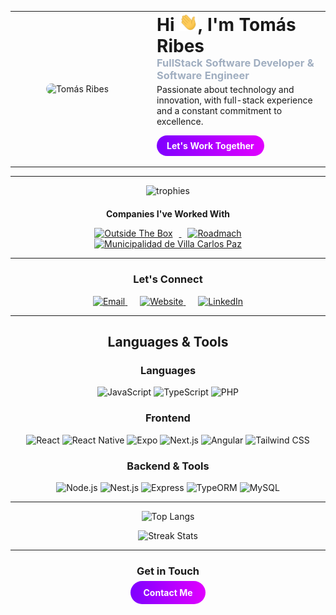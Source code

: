 <!-- Profile Header Section -->
<table>
  <tr>
    <!-- Profile Image (Square) -->
    <td align="center" valign="middle" width="200">
      <img src="https://tomasribes.net/assets/CV.png" alt="Tomás Ribes" width="150" height="150" style="border-radius: 12px;">
    </td>
    <!-- Title, Subtitle & Call-to-Action -->
    <td align="left" style="padding-left: 20px;">
      <h1 style="margin: 0;">Hi <img src="https://raw.githubusercontent.com/ABSphreak/ABSphreak/master/gifs/Hi.gif" width="30" alt="Hi">, I'm Tomás Ribes</h1>
      <h3 style="margin: 0; color: #a0aec0;">FullStack Software Developer & Software Engineer</h3>
      <p style="margin: 4px 0;">Passionate about technology and innovation, with full-stack experience and a constant commitment to excellence.</p>
      <p>
        <a href="#contact" style="display: inline-block; padding: 8px 16px; background: linear-gradient(to right, #7F00FF, #E100FF); color: white; border-radius: 9999px; text-decoration: none; font-weight: bold;">
          Let's Work Together
        </a>
      </p>
    </td>
  </tr>
</table>

<hr />

<!-- GitHub Trophies (with custom trophy link) -->
<p align="center">
    <img src="https://github-profile-trophy.vercel.app/?username=tomasribesb&theme=darkhub&title=Commits,Repositories,Experience" alt="trophies" style="display: inline-block;" />
</p>


<!-- Companies Logos Section -->
<div align="center" style="margin-top: 20px;">
  <p><strong>Companies I've Worked With</strong></p>
  <a href="https://www.outsidethebox.ar/" target="_blank">
    <img src="https://tomasribes.net/assets/otb.png" alt="Outside The Box" width="80" style="margin: 0 10px;">
  </a>
  <a href="https://roadmach.com/" target="_blank">
    <img src="https://tomasribes.net/assets/roadmach.png" alt="Roadmach" width="80" style="margin: 0 10px;">
  </a>
  <a href="https://villacarlospaz.gov.ar/" target="_blank">
    <img src="https://tomasribes.net/assets/vcp.jpg" alt="Municipalidad de Villa Carlos Paz" width="80" style="margin: 0 10px;">
  </a>
</div>

<hr />

<!-- Let's Connect Section -->
<h3 align="center">Let's Connect</h3>
<p align="center">
  <!-- Email Icon -->
  <a href="mailto:tomasribesb@gmail.com" target="_blank" style="margin: 0 10px;">
    <img src="https://img.icons8.com/material-rounded/24/ffffff/new-post.png" alt="Email" title="Email">
  </a>
  <!-- Website Icon -->
  <a href="https://tomasribes.net/" target="_blank" style="margin: 0 10px;">
    <img src="https://img.icons8.com/material-rounded/24/ffffff/domain.png" alt="Website" title="Website">
  </a>
  <!-- LinkedIn Icon -->
  <a href="https://linkedin.com/in/tomasribesb" target="_blank" style="margin: 0 10px;">
    <img src="https://raw.githubusercontent.com/rahuldkjain/github-profile-readme-generator/master/src/images/icons/Social/linked-in-alt.svg" alt="LinkedIn" width="40" height="40" title="LinkedIn">
  </a>
</p>

<hr />

<!-- Languages & Tools -->
<h2 align="center">Languages & Tools</h2>

<!-- Languages -->
<h3 align="center">Languages</h3>
<p align="center">
  <img src="https://img.shields.io/badge/JavaScript-F7DF1E?style=flat-square&logo=javascript&logoColor=black" alt="JavaScript" />
  <img src="https://img.shields.io/badge/TypeScript-3178C6?style=flat-square&logo=typescript&logoColor=white" alt="TypeScript" />
  <img src="https://img.shields.io/badge/PHP-777BB4?style=flat-square&logo=php&logoColor=white" alt="PHP" />
</p>

<!-- Frontend -->
<h3 align="center">Frontend</h3>
<p align="center">
  <img src="https://img.shields.io/badge/React-61DAFB?style=flat-square&logo=react&logoColor=black" alt="React" />
  <img src="https://img.shields.io/badge/React_Native-61DAFB?style=flat-square&logo=react&logoColor=black" alt="React Native" />
  <img src="https://img.shields.io/badge/Expo-000020?style=flat-square&logo=expo&logoColor=white" alt="Expo" />
  <img src="https://img.shields.io/badge/Next.js-000000?style=flat-square&logo=nextdotjs&logoColor=white" alt="Next.js" />
  <img src="https://img.shields.io/badge/Angular-DD0031?style=flat-square&logo=angular&logoColor=white" alt="Angular" />
  <img src="https://img.shields.io/badge/Tailwind_CSS-38B2AC?style=flat-square&logo=tailwind-css&logoColor=white" alt="Tailwind CSS" />
</p>

<!-- Backend & Tools -->
<h3 align="center">Backend & Tools</h3>
<p align="center">
  <img src="https://img.shields.io/badge/Node.js-339933?style=flat-square&logo=node.js&logoColor=white" alt="Node.js" />
  <img src="https://img.shields.io/badge/Nest.js-E0234E?style=flat-square&logo=nestjs&logoColor=white" alt="Nest.js" />
  <img src="https://img.shields.io/badge/Express-000000?style=flat-square&logo=express&logoColor=white" alt="Express" />
  <img src="https://img.shields.io/badge/TypeORM-FF3E00?style=flat-square&logo=typeorm&logoColor=white" alt="TypeORM" />
  <img src="https://img.shields.io/badge/MySQL-4479A1?style=flat-square&logo=mysql&logoColor=white" alt="MySQL" />
</p>

<hr />

<!-- GitHub Stats & Streak -->
<p align="center">
  <img src="https://github-readme-stats.vercel.app/api/top-langs?username=tomasribesb&show_icons=true&locale=en&layout=compact&theme=radical" alt="Top Langs" />
</p>

<p align="center">
  <img src="https://github-readme-streak-stats.herokuapp.com/?user=tomasribesb&theme=radical" alt="Streak Stats" />
</p>

<hr />

<!-- Contact Section -->
<h3 align="center">Get in Touch</h3>
<p align="center">
  <a href="mailto:tomasribesb@gmail.com" target="_blank" style="text-decoration: none; color: #fff; background: linear-gradient(to right, #7F00FF, #E100FF); padding: 10px 20px; border-radius: 50px; font-weight: bold;">
    Contact Me
  </a>
</p>
